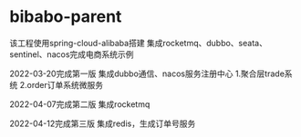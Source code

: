 # bibabo-parent

该工程使用spring-cloud-alibaba搭建
集成rocketmq、dubbo、seata、sentinel、nacos完成电商系统示例

2022-03-20完成第一版
集成dubbo通信、nacos服务注册中心
1.聚合层trade系统
2.order订单系统微服务

2022-04-07完成第二版
集成rocketmq

2022-04-12完成第三版
集成redis，生成订单号服务

